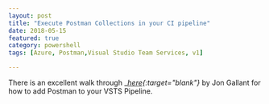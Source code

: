 ```yaml
---
layout: post
title: "Execute Postman Collections in your CI pipeline"
date: 2018-05-15
featured: true
category: powershell
tags: [Azure, Postman,Visual Studio Team Services, v1]

---
```

There is an excellent walk through __[here](https://blog.jongallant.com/2017/04/postman-newman-vsts-continuous-integration/){:target="_blank"}__
 by Jon Gallant for how to add Postman to your VSTS Pipeline.

